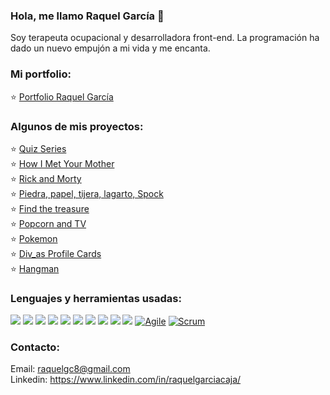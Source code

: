 ### Hola, me llamo Raquel García 💙 
Soy terapeuta ocupacional y desarrolladora front-end. La programación ha dado un nuevo empujón a mi vida y me encanta. 

 ### Mi portfolio:
⭐️ <a href="https://raquelgarciacaja.github.io/Portfolio-RaquelGarcia/" target="_blank">Portfolio Raquel García</a>
   
 ### Algunos de mis proyectos:
⭐️ <a href="https://raquelgarciacaja.github.io/quiz/">Quiz Series</a><br/>
⭐️ <a href="https://raquelgarciacaja.github.io/How_I_met_your_mother/" target="_blank">How I Met Your Mother</a> <br/>
⭐️ <a href="https://raquelgarciacaja.github.io/Rick-And-Morty/#/" target="_blank">Rick and Morty </a> <br/>
⭐️ <a href="https://raquelgarciacaja.github.io/Piedra-papel-tijera-lagarto-spock/" target="_blank">Piedra, papel, tijera, lagarto, Spock</a> <br/>
⭐️ <a href="https://raquelgarciacaja.github.io/Find-the-treasure/" target="_blank">Find the treasure</a> <br/>
⭐️ <a href="https://raquelgarciacaja.github.io/Popcorn_And_TV/">Popcorn and TV</a><br/>
⭐️ <a href="https://raquelgarciacaja.github.io/Pokemon/" target="_blank">Pokemon</a><br/>
⭐️ <a href="https://github.com/RaquelGarciaCaja/Div_as" target="_blank">Div_as Profile Cards</a><br/>
⭐️ <a href="https://raquelgarciacaja.github.io/Hangman/" target="_blank">Hangman</a><br/>



### Lenguajes y herramientas usadas:
<img src = "https://img.shields.io/badge/-HTML5-E34F26?style=flat&logo=html5&logoColor=white"> <img src = "https://img.shields.io/badge/-CSS3-1572B6?style=flat&logo=css3&logoColor=white">
<img src="https://img.shields.io/badge/-Bootstrap-563D7C?style=flat&logo=bootstrap&logoColor=white">
<img src="https://img.shields.io/badge/-JavaScript-eed718?style=flat&logo=javascript&logoColor=ffffff">
<img src="https://img.shields.io/badge/-Sass-cc6699?style=flat&logo=sass&logoColor=ffffff">
<img src="https://img.shields.io/badge/-React-000000?style=flat&logo=react&logoColor=00c8ff">
<img src="https://img.shields.io/badge/-Node.js-3C873A?style=flat&logo=Node.js&logoColor=white">
<img src="http://img.shields.io/badge/-Git-F1502F?style=flat&logo=git&logoColor=FFFFFF">
<img src="http://img.shields.io/badge/-Github-000000?style=flat&logo=github&logoColor=FFFFFF">
<img src="http://img.shields.io/badge/-VS%20Code-007ACC?style=flat&logo=visual%20studio%20code&logoColor=white">
[![Agile](https://img.shields.io/badge/Agile-blue?style=flat&logo=Agile&logoColor=white&link=https://github.com/Quananhle "Agile")](https://github.com/Quananhle) [![Scrum](https://img.shields.io/badge/Scrum-green?style=flat&logo=Scrum&logoColor=white&link=https://github.com/Quananhle "Scrum")](https://github.com/Quananhle) 



### Contacto: 
Email: raquelgc8@gmail.com </br>
Linkedin: https://www.linkedin.com/in/raquelgarciacaja/

  

